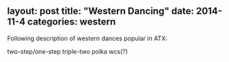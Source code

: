 layout: post
title:  "Western Dancing"
date:   2014-11-4
categories: western
---

Following description of western dances popular in ATX:

two-step/one-step
triple-two
polka
wcs(?)